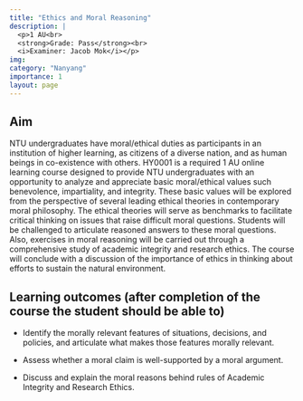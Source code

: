 ```yaml
---
title: "Ethics and Moral Reasoning"
description: |
  <p>1 AU<br>
  <strong>Grade: Pass</strong><br>
  <i>Examiner: Jacob Mok</i></p>
img:
category: "Nanyang"
importance: 1
layout: page
---
```


## Aim

NTU undergraduates have moral/ethical duties as participants in an institution of higher learning, as citizens of a diverse nation, and as human beings in co-existence with others. HY0001 is a required 1 AU online learning course designed to provide NTU undergraduates with an opportunity to analyze and appreciate basic moral/ethical values such benevolence, impartiality, and integrity. These basic values will be explored from the perspective of several leading ethical theories in contemporary moral philosophy. The ethical theories will serve as benchmarks to facilitate critical thinking on issues that raise difficult moral questions. Students will be challenged to articulate reasoned answers to these moral questions. Also, exercises in moral reasoning will be carried out through a comprehensive study of academic integrity and research ethics. The course will conclude with a discussion of the importance of ethics in thinking about efforts to sustain the natural environment.

## Learning outcomes (after completion of the course the student should be able to)

- Identify the morally relevant features of situations, decisions, and policies, and articulate what makes those features morally relevant.

- Assess whether a moral claim is well-supported by a moral argument.

- Discuss and explain the moral reasons behind rules of Academic Integrity and Research Ethics.
